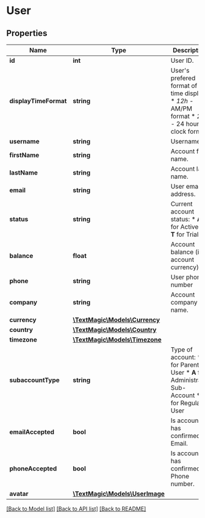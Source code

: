# User

## Properties
Name | Type | Description | Notes
------------ | ------------- | ------------- | -------------
**id** | **int** | User ID. | 
**displayTimeFormat** | **string** | User&#39;s prefered format of time display * *12h* - AM/PM format * *24h* - 24 hour clock format | [optional] 
**username** | **string** | Username. | 
**firstName** | **string** | Account first name. | 
**lastName** | **string** | Account last name. | 
**email** | **string** | User email address. | 
**status** | **string** | Current account status: * **A** for Active * **T** for Trial. | 
**balance** | **float** | Account balance (in account currency). | 
**phone** | **string** | User phone number | 
**company** | **string** | Account company name. | 
**currency** | [**\TextMagic\Models\Currency**](Currency.md) |  | 
**country** | [**\TextMagic\Models\Country**](Country.md) |  | 
**timezone** | [**\TextMagic\Models\Timezone**](Timezone.md) |  | 
**subaccountType** | **string** | Type of account: * **P** for Parent User * **A** for Administrator Sub-Account * **U** for Regular User | 
**emailAccepted** | **bool** | Is account has confirmed Email. | 
**phoneAccepted** | **bool** | Is account has confirmed Phone number. | 
**avatar** | [**\TextMagic\Models\UserImage**](UserImage.md) |  | 

[[Back to Model list]](../README.md#documentation-for-models) [[Back to API list]](../README.md#documentation-for-api-endpoints) [[Back to README]](../README.md)


